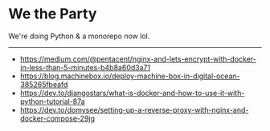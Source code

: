 # We the Party

We're doing Python & a monorepo now lol.

---
* https://medium.com/@pentacent/nginx-and-lets-encrypt-with-docker-in-less-than-5-minutes-b4b8a60d3a71
* https://blog.machinebox.io/deploy-machine-box-in-digital-ocean-385265fbeafd
* https://dev.to/djangostars/what-is-docker-and-how-to-use-it-with-python-tutorial-87a
* https://dev.to/domysee/setting-up-a-reverse-proxy-with-nginx-and-docker-compose-29jg